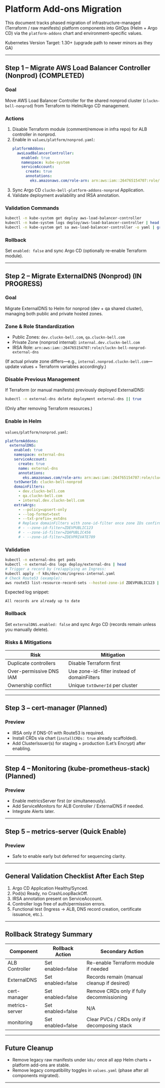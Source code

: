 # Platform Add-ons Migration

This document tracks phased migration of infrastructure-managed (Terraform / raw manifests) platform components into GitOps (Helm + Argo CD) via the `platform-addons` chart and environment-specific values.

Kubernetes Version Target: 1.30+ (upgrade path to newer minors as they GA)

---

## Step 1 – Migrate AWS Load Balancer Controller (Nonprod) (COMPLETED)

### Goal
Move AWS Load Balancer Controller for the shared nonprod cluster (`cluckn-bell-nonprod`) from Terraform to Helm/Argo CD management.

### Actions
1. Disable Terraform module (comment/remove in infra repo) for ALB controller in nonprod.
2. Enable in `values/platform/nonprod.yaml`:
   ```yaml
   platformAddons:
     awsLoadBalancerController:
       enabled: true
       namespace: kube-system
       serviceAccount:
         create: true
         annotations:
           eks.amazonaws.com/role-arn: arn:aws:iam::264765154707:role/cluckn-bell-nonprod-aws-load-balancer-controller
   ```
3. Sync Argo CD `cluckn-bell-platform-addons-nonprod` Application.
4. Validate deployment availability and IRSA annotation.

### Validation Commands
```bash
kubectl -n kube-system get deploy aws-load-balancer-controller
kubectl -n kube-system logs deploy/aws-load-balancer-controller | head
kubectl -n kube-system get sa aws-load-balancer-controller -o yaml | grep -i role-arn
```

### Rollback
Set `enabled: false` and sync Argo CD (optionally re-enable Terraform module).

---

## Step 2 – Migrate ExternalDNS (Nonprod) (IN PROGRESS)

### Goal
Migrate ExternalDNS to Helm for nonprod (dev + qa shared cluster), managing both public and private hosted zones.

### Zone & Role Standardization
- Public Zones: `dev.cluckn-bell.com`, `qa.cluckn-bell.com`
- Private Zone (nonprod internal): `internal.dev.cluckn-bell.com`
- IRSA Role: `arn:aws:iam::264765154707:role/cluckn-bell-nonprod-external-dns`

(If actual private zone differs—e.g., `internal.nonprod.cluckn-bell.com`—update values + Terraform variables accordingly.)

### Disable Previous Management
If Terraform (or manual manifests) previously deployed ExternalDNS:
```bash
kubectl -n external-dns delete deployment external-dns || true
```
(Only after removing Terraform resources.)

### Enable in Helm
`values/platform/nonprod.yaml`:
```yaml
platformAddons:
  externalDNS:
    enabled: true
    namespace: external-dns
    serviceAccount:
      create: true
      name: external-dns
      annotations:
        eks.amazonaws.com/role-arn: arn:aws:iam::264765154707:role/cluckn-bell-nonprod-external-dns
    txtOwnerId: cluckn-bell-nonprod
    domainFilters:
      - dev.cluckn-bell.com
      - qa.cluckn-bell.com
      - internal.dev.cluckn-bell.com
    extraArgs:
      - --policy=upsert-only
      - --log-format=text
      - --txt-prefix=_extdns
      # Replace domainFilters with zone-id-filter once zone IDs confirmed:
      # - --zone-id-filter=ZDEVPUBLIC123
      # - --zone-id-filter=ZQAPUBLIC456
      # - --zone-id-filter=ZDEVPRIVATE789
```

### Validation
```bash
kubectl -n external-dns get pods
kubectl -n external-dns logs deploy/external-dns | head
# Trigger a record by (re)applying an Ingress:
kubectl apply -f k8s/dev/cms/ingress-internal.yaml
# Check Route53 (example):
aws route53 list-resource-record-sets --hosted-zone-id ZDEVPUBLIC123 | grep -i cms.internal.dev.cluckn-bell.com
```

Expected log snippet:
```
All records are already up to date
```

### Rollback
Set `externalDNS.enabled: false` and sync Argo CD (records remain unless you manually delete).

### Risks & Mitigations
| Risk | Mitigation |
|------|------------|
| Duplicate controllers | Disable Terraform first |
| Over-permissive DNS IAM | Use zone-id-filter instead of domainFilters |
| Ownership conflict | Unique `txtOwnerId` per cluster |

---

## Step 3 – cert-manager (Planned)

### Preview
- IRSA only if DNS-01 with Route53 is required.
- Install CRDs via chart (`installCRDs: true` already scaffolded).
- Add ClusterIssuer(s) for staging + production (Let’s Encrypt) after enabling.

---

## Step 4 – Monitoring (kube-prometheus-stack) (Planned)

### Preview
- Enable metricsServer first (or simultaneously).
- Add ServiceMonitors for ALB Controller / ExternalDNS if needed.
- Integrate Alerts later.

---

## Step 5 – metrics-server (Quick Enable)

### Preview
- Safe to enable early but deferred for sequencing clarity.

---

## General Validation Checklist After Each Step
1. Argo CD Application Healthy/Synced.
2. Pod(s) Ready, no CrashLoopBackOff.
3. IRSA annotation present on ServiceAccount.
4. Controller logs free of auth/permission errors.
5. Functional test (Ingress → ALB, DNS record creation, certificate issuance, etc.).

---

## Rollback Strategy Summary
| Component | Rollback Action | Secondary Action |
|-----------|-----------------|------------------|
| ALB Controller | Set enabled=false | Re-enable Terraform module if needed |
| ExternalDNS | Set enabled=false | Records remain (manual cleanup if desired) |
| cert-manager | Set enabled=false | Remove CRDs only if fully decommissioning |
| metrics-server | Set enabled=false | N/A |
| monitoring | Set enabled=false | Clear PVCs / CRDs only if decomposing stack |

---

## Future Cleanup
- Remove legacy raw manifests under `k8s/` once all app Helm charts + platform add-ons are stable.
- Remove legacy compatibility toggles in `values.yaml` (phase after all components migrated).

---